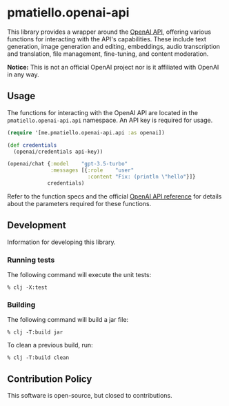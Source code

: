 # pmatiello.openai-api

This library provides a wrapper around the [OpenAI API](https://platform.openai.com),
offering various functions for interacting with the API's capabilities. These include
text generation, image generation and editing, embeddings, audio transcription and 
translation, file management, fine-tuning, and content moderation.

**Notice:** This is not an official OpenAI project nor is it affiliated with
OpenAI in any way.

## Usage

The functions for interacting with the OpenAI API are located in the 
`pmatiello.openai-api.api` namespace. An API key is required for usage.

```clj
(require '[me.pmatiello.openai-api.api :as openai])

(def credentials
  (openai/credentials api-key))

(openai/chat {:model    "gpt-3.5-turbo"
              :messages [{:role    "user"
                          :content "Fix: (println \"hello"}]}
             credentials)
```

Refer to the function specs and the official
[OpenAI API reference](https://platform.openai.com/docs/api-reference) for details
about the parameters required for these functions.

## Development

Information for developing this library.

### Running tests

The following command will execute the unit tests:

```
% clj -X:test
```

### Building

The following command will build a jar file:

```
% clj -T:build jar
```

To clean a previous build, run:

```
% clj -T:build clean
```

## Contribution Policy

This software is open-source, but closed to contributions.
